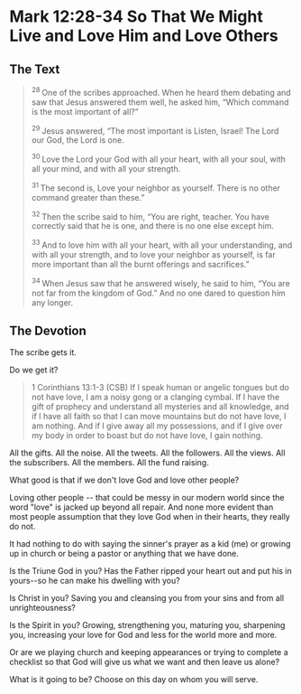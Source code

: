 # Mark 12:28-34 So That We Might Live and Love Him and Love Others

## The Text

><sup> 28 </sup> One of the scribes approached. When he heard them debating and saw that Jesus answered them well, he asked him, “Which command is the most important of all?” 
>
><sup> 29 </sup> Jesus answered, “The most important is Listen, Israel! The Lord our God, the Lord is one. 
>
><sup> 30 </sup> Love the Lord your God with all your heart, with all your soul, with all your mind, and with all your strength. 
>
><sup> 31 </sup> The second is, Love your neighbor as yourself. There is no other command greater than these.” 
>
><sup> 32 </sup> Then the scribe said to him, “You are right, teacher. You have correctly said that he is one, and there is no one else except him. 
>
><sup> 33 </sup> And to love him with all your heart, with all your understanding, and with all your strength, and to love your neighbor as yourself, is far more important than all the burnt offerings and sacrifices.” 
>
><sup> 34 </sup> When Jesus saw that he answered wisely, he said to him, “You are not far from the kingdom of God.” And no one dared to question him any longer. 

## The Devotion

The scribe gets it.

Do we get it?

>1 Corinthians 13:1-3 (CSB) If I speak human or angelic tongues but do not have love, I am a noisy gong or a clanging cymbal. If I have the gift of prophecy and understand all mysteries and all knowledge, and if I have all faith so that I can move mountains but do not have love, I am nothing. And if I give away all my possessions, and if I give over my body in order to boast but do not have love, I gain nothing.

All the gifts. All the noise. All the tweets. All the followers. All the views. All the subscribers. All the members. All the fund raising. 

What good is that if we don't love God and love other people?

Loving other people -- that could be messy in our modern world since the word "love" is jacked up beyond all repair. And none more evident than most people assumption that they love God when in their hearts, they really do not.

It had nothing to do with saying the sinner's prayer as a kid (me) or growing up in church or being a pastor or anything that we have done. 

Is the Triune God in you? Has the Father ripped your heart out and put his in yours--so he can make his dwelling with you? 

Is Christ in you? Saving you and cleansing you from your sins and from all unrighteousness?

Is the Spirit in you? Growing, strengthening you, maturing you, sharpening you, increasing your love for God and less for the world more and more.

Or are we playing church and keeping appearances or trying to complete a checklist so that God will give us what we want and then leave us alone?

What is it going to be? Choose on this day on whom you will serve.

